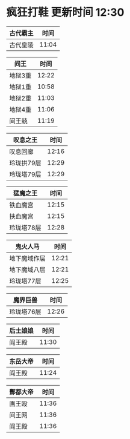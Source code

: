 # 疯狂打鞋 更新时间 12:30

| 古代霸主   | 时间    |
|--------|-------|
| 古代皇陵 | 11:04 |

| 间王   | 时间    |
|--------|-------|
| 地狱3重 | 12:22 |
| 地狱1重 | 10:58 |
| 地狱2重 | 11:03 |
| 地狱4重 | 11:06 |
| 间王兢 | 11:19 |

| 叹息之王   | 时间    |
|--------|-------|
| 叹息回廊 | 12:16 |
| 玲珑拱79层 | 12:29 |
| 玲珑塔79层 | 12:29 |

| 猛魔之王   | 时间    |
|--------|-------|
| 铁血魔宫 | 12:15 |
| 扶血魔宫 | 12:15 |
| 玲珑塔78层 | 12:28 |

| 鬼火人马   | 时间    |
|--------|-------|
| 地下魔域作层 | 12:21 |
| 地下魔域八层 | 12:21 |
| 玲珑塔77层 | 12:25 |

| 魔界巨兽   | 时间    |
|--------|-------|
| 玲珑塔76层 | 12:26 |

| 后土娘娘   | 时间    |
|--------|-------|
| 阎王殿 | 11:30 |

| 东岳大帝   | 时间    |
|--------|-------|
| 阎王殿 | 11:24 |

| 酆都大帝   | 时间    |
|--------|-------|
| 画王殴 | 11:36 |
| 间王网 | 11:36 |
| 阎王殿 | 11:36 |
